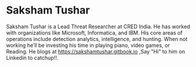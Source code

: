 # Saksham Tushar

Saksham Tushar is a Lead Threat Researcher at CRED India. He has worked with organizations like Microsoft, Informatica, and IBM. His core areas of operations include detection analytics, intelligence, and hunting. When not working he’ll be investing his time in playing piano, video games, or Reading. He blogs at https://sakshamtushar.gitbook.io ,Say "Hi" to him on Linkedin to catchup!!.